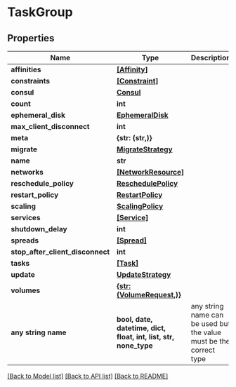 # TaskGroup


## Properties
Name | Type | Description | Notes
------------ | ------------- | ------------- | -------------
**affinities** | [**[Affinity]**](Affinity.md) |  | [optional] 
**constraints** | [**[Constraint]**](Constraint.md) |  | [optional] 
**consul** | [**Consul**](Consul.md) |  | [optional] 
**count** | **int** |  | [optional] 
**ephemeral_disk** | [**EphemeralDisk**](EphemeralDisk.md) |  | [optional] 
**max_client_disconnect** | **int** |  | [optional] 
**meta** | **{str: (str,)}** |  | [optional] 
**migrate** | [**MigrateStrategy**](MigrateStrategy.md) |  | [optional] 
**name** | **str** |  | [optional] 
**networks** | [**[NetworkResource]**](NetworkResource.md) |  | [optional] 
**reschedule_policy** | [**ReschedulePolicy**](ReschedulePolicy.md) |  | [optional] 
**restart_policy** | [**RestartPolicy**](RestartPolicy.md) |  | [optional] 
**scaling** | [**ScalingPolicy**](ScalingPolicy.md) |  | [optional] 
**services** | [**[Service]**](Service.md) |  | [optional] 
**shutdown_delay** | **int** |  | [optional] 
**spreads** | [**[Spread]**](Spread.md) |  | [optional] 
**stop_after_client_disconnect** | **int** |  | [optional] 
**tasks** | [**[Task]**](Task.md) |  | [optional] 
**update** | [**UpdateStrategy**](UpdateStrategy.md) |  | [optional] 
**volumes** | [**{str: (VolumeRequest,)}**](VolumeRequest.md) |  | [optional] 
**any string name** | **bool, date, datetime, dict, float, int, list, str, none_type** | any string name can be used but the value must be the correct type | [optional]

[[Back to Model list]](../README.md#documentation-for-models) [[Back to API list]](../README.md#documentation-for-api-endpoints) [[Back to README]](../README.md)


